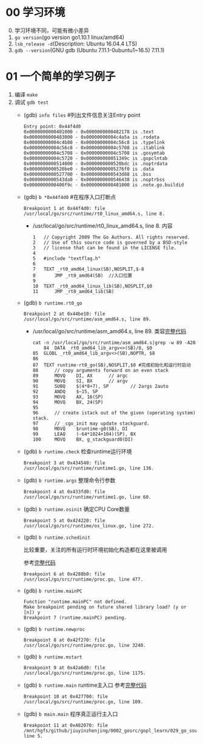 # 00 学习环境
0. 学习环境不同，可能有微小差异
1. `go version`(go version go1.10.1 linux/amd64)
2. `lsb_release -d`(Description:	Ubuntu 16.04.4 LTS)
3. `gdb --version`(GNU gdb (Ubuntu 7.11.1-0ubuntu1~16.5) 7.11.1)
# 01 一个简单的学习例子
1. 编译 `make`
2. 调试 `gdb test`
    * (gdb) `info files` #列出文件信息关注Entry point 
        ```
        Entry point: 0x44f4d0
	    0x0000000000401000 - 0x0000000000482178 is .text
	    0x0000000000483000 - 0x00000000004c4a5a is .rodata
	    0x00000000004c4b80 - 0x00000000004c56c8 is .typelink
	    0x00000000004c56c8 - 0x00000000004c5708 is .itablink
	    0x00000000004c5708 - 0x00000000004c5708 is .gosymtab
	    0x00000000004c5720 - 0x000000000051349c is .gopclntab
	    0x0000000000514000 - 0x0000000000520bdc is .noptrdata
	    0x0000000000520be0 - 0x00000000005276f0 is .data
	    0x0000000000527700 - 0x0000000000543d88 is .bss
	    0x0000000000543da0 - 0x0000000000546438 is .noptrbss
	    0x0000000000400f9c - 0x0000000000401000 is .note.go.buildid
        ```
    * (gdb) `b *0x44f4d0` #在程序入口打断点
        ```
        Breakpoint 1 at 0x44f4d0: file /usr/local/go/src/runtime/rt0_linux_amd64.s, line 8.
        ```
        * /usr/local/go/src/runtime/rt0_linux_amd64.s, line 8. 内容
            ```
            1	// Copyright 2009 The Go Authors. All rights reserved.
            2	// Use of this source code is governed by a BSD-style
            3	// license that can be found in the LICENSE file.
            4	
            5	#include "textflag.h"
            6	
            7	TEXT _rt0_amd64_linux(SB),NOSPLIT,$-8
            8		JMP	_rt0_amd64(SB)  //入口位置
            9	
            10	TEXT _rt0_amd64_linux_lib(SB),NOSPLIT,$0
            11		JMP	_rt0_amd64_lib(SB)
            ```
    * (gdb) `b runtime.rt0_go` 
        ```
        Breakpoint 2 at 0x44be10: file /usr/local/go/src/runtime/asm_amd64.s, line 89.
        ```
        * /usr/local/go/src/runtime/asm_amd64.s, line 89. 类容[完整代码](./runtime.rt0_go.md)
            ```
            cat -n /usr/local/go/src/runtime/asm_amd64.s|grep -w 89 -A20
                84	DATA _rt0_amd64_lib_argv<>(SB)/8, $0
            85	GLOBL _rt0_amd64_lib_argv<>(SB),NOPTR, $8
            86	
            87	TEXT runtime·rt0_go(SB),NOSPLIT,$0 #完成初始化和运行时启动
            88		// copy arguments forward on an even stack
            89		MOVQ	DI, AX		// argc
            90		MOVQ	SI, BX		// argv
            91		SUBQ	$(4*8+7), SP		// 2args 2auto
            92		ANDQ	$~15, SP
            93		MOVQ	AX, 16(SP)
            94		MOVQ	BX, 24(SP)
            95		
            96		// create istack out of the given (operating system) stack.
            97		// _cgo_init may update stackguard.
            98		MOVQ	$runtime·g0(SB), DI
            99		LEAQ	(-64*1024+104)(SP), BX
            100		MOVQ	BX, g_stackguard0(DI)
            ```
    * (gdb) `b runtime.check` 检查runtime运行环境
        ```
        Breakpoint 3 at 0x434540: file /usr/local/go/src/runtime/runtime1.go, line 136.
        ```
    * (gdb) `b runtime.args` 整理命令行参数
        ```
        Breakpoint 4 at 0x433fd0: file /usr/local/go/src/runtime/runtime1.go, line 60.
        ```
    * (gdb) `b runtime.osinit` 确定CPU Core数量
        ```
        Breakpoint 5 at 0x424220: file /usr/local/go/src/runtime/os_linux.go, line 272.
        ```
    * (gdb) `b runtime.schedinit` 
        
        比较重要，关注的所有运行时环境初始化构造都在这里被调用

        参考[完整代码](./runtime.schedinit.md)
        ```
        Breakpoint 6 at 0x4288b0: file /usr/local/go/src/runtime/proc.go, line 477.
        ```
    * (gdb) `b runtime.mainPC`
        ```
        Function "runtime.mainPC" not defined.
        Make breakpoint pending on future shared library load? (y or [n]) y
        Breakpoint 7 (runtime.mainPC) pending.
        ```
    * (gdb) `b runtime.newproc`
        ```
        Breakpoint 8 at 0x42f270: file /usr/local/go/src/runtime/proc.go, line 3240.
        ```
    *  (gdb) `b runtime.mstart`
        ```
        Breakpoint 9 at 0x42a6d0: file /usr/local/go/src/runtime/proc.go, line 1175.
        ```
    * (gdb) `b runtime.main` runtime主入口 参考[完整代码](./runtime.main.md)
        ```
        Breakpoint 10 at 0x427700: file /usr/local/go/src/runtime/proc.go, line 109.
        ```
    * (gdb) `b main.main` 程序真正运行主入口
        ```
        Breakpoint 11 at 0x482070: file /mnt/hgfs/github/jiuyinzhenjing/0002_gosrc/gopl_learn/029_go_source_learn(qyuhen)/01_sample_learning/example.go, line 5.
        ```


            
